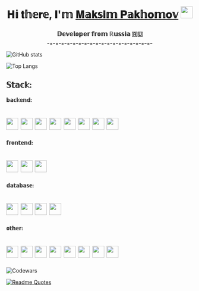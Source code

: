 <h1 align="center">𝐇𝕚 𝐭𝕙𝕖𝐫𝕖, 𝐈'𝕞 <a href="https://tgrm.github.io/maksimpakhomov1510" target="_blank">𝐌𝕒𝐤𝕤𝐢𝕞 𝐏𝕒𝐤𝕙𝐨𝕞𝐨𝕧</a> 
<img src="https://github.com/blackcater/blackcater/raw/main/images/Hi.gif" height="32"/></h1>
<h3 align="center">𝔻𝕖𝕧𝕖𝕝𝕠𝕡𝕖𝕣 𝕗𝕣𝕠𝕞 ℝ𝕦𝕤𝕤𝕚𝕒 🇷🇺<br>₋₌₋₌₋₌₋₌₋₌₋₌₋₌₋₌₋₌₋₌₋₌₋₌₋₌₋₌₋₌₋₌₋₌₋₌₋</h3>

![GitHub stats](https://github-readme-stats.vercel.app/api?username=MaksimPM&show_icons=true&bg_color=00000000&rank_icon=github&text_color=ffff99&title_color=0099ff&icon_color=0099ff)

![Top Langs](https://github-readme-stats.vercel.app/api/top-langs/?username=MaksimPM&hide_progress=true&bg_color=00000000&text_color=ffff99&title_color=0099ff&icon_color=0099ff)

<h2 align="left">𝕊𝕥𝕒𝕔𝕜:</h2>
<h4 align="left">𝕓𝕒𝕔𝕜𝕖𝕟𝕕:</h4>
<h1> 
<img src="https://img.shields.io/badge/go-%2300ADD8.svg?style=for-the-badge&logo=go&logoColor=white" height="32"/>
<img src="https://img.shields.io/badge/python-3670A0?style=for-the-badge&logo=python&logoColor=ffdd54" height="32"/>
<img src="https://img.shields.io/badge/django-%23092E20.svg?style=for-the-badge&logo=django&logoColor=white" height="32"/>
<img src="https://img.shields.io/badge/DJANGO-REST-ff1709?style=for-the-badge&logo=django&logoColor=white&color=ff1709&labelColor=gray" height="32"/>
<img src="https://img.shields.io/badge/FastAPI-005571?style=for-the-badge&logo=fastapi" height="32"/>
<img src="https://img.shields.io/badge/celery-%23a9cc54.svg?style=for-the-badge&logo=celery&logoColor=ddf4a4" height="32"/>
<img src="https://img.shields.io/badge/nginx-%23009639.svg?style=for-the-badge&logo=nginx&logoColor=white" height="32"/>
<img src="https://img.shields.io/badge/gunicorn-%298729.svg?style=for-the-badge&logo=gunicorn&logoColor=white" height="32"/>
</h1>
<h4 align="left">𝕗𝕣𝕠𝕟𝕥𝕖𝕟𝕕:</h4>
<h1> 
<img src="https://img.shields.io/badge/html5-%23E34F26.svg?style=for-the-badge&logo=html5&logoColor=white" height="32"/>
<img src="https://img.shields.io/badge/css3-%231572B6.svg?style=for-the-badge&logo=css3&logoColor=white" height="32"/>
<img src="https://img.shields.io/badge/bootstrap-%238511FA.svg?style=for-the-badge&logo=bootstrap&logoColor=white" height="32"/>
</h1>
<h4 align="left">𝕕𝕒𝕥𝕒𝕓𝕒𝕤𝕖:</h4>
<h1> 
<img src="https://img.shields.io/badge/postgres-%23316192.svg?style=for-the-badge&logo=postgresql&logoColor=white" height="32"/>
<img src="https://img.shields.io/badge/MongoDB-%234ea94b.svg?style=for-the-badge&logo=mongodb&logoColor=white" height="32"/>
<img src="https://img.shields.io/badge/mysql-%2300f.svg?style=for-the-badge&logo=mysql&logoColor=white" height="32"/>
<img src="https://img.shields.io/badge/sqlite-%2307405e.svg?style=for-the-badge&logo=sqlite&logoColor=white" height="32"/>
</h1>
<h4 align="left">𝕠𝕥𝕙𝕖𝕣:</h4>
<h1> 
<img src="https://img.shields.io/badge/-Swagger-%23Clojure?style=for-the-badge&logo=swagger&logoColor=white" height="32"/>
<img src="https://img.shields.io/badge/gitlab%20ci-%23181717.svg?style=for-the-badge&logo=gitlab&logoColor=white" height="32"/>
<img src="https://img.shields.io/badge/github%20actions-%232671E5.svg?style=for-the-badge&logo=githubactions&logoColor=white" height="32"/>
<img src="https://img.shields.io/badge/docker-%230db7ed.svg?style=for-the-badge&logo=docker&logoColor=white" height="32"/>
<img src="https://img.shields.io/badge/yaml-%23ffffff.svg?style=for-the-badge&logo=yaml&logoColor=151515" height="32"/>
<img src="https://img.shields.io/badge/Postman-FF6C37?style=for-the-badge&logo=postman&logoColor=white" height="32"/>
<img src="https://img.shields.io/badge/jira-%230A0FFF.svg?style=for-the-badge&logo=jira&logoColor=white" height="32"/>
<img src="https://img.shields.io/badge/grafana-%23F46800.svg?style=for-the-badge&logo=grafana&logoColor=white" height="32"/>
</h1>

![Codewars](https://www.codewars.com/users/MaksimPM/badges/micro)

[![Readme Quotes](https://quotes-github-readme.vercel.app/api?type=horizontal&theme=dark)](https://github.com/piyushsuthar/github-readme-quotes)
